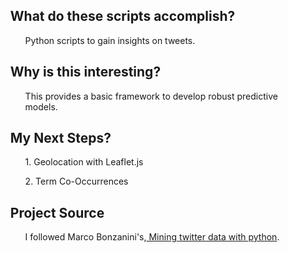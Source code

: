 
<ul><h2><strong>What do these scripts accomplish?</strong></h2> 
<ul>Python scripts to gain insights on tweets.</ul>

<h2><strong>Why is this interesting?</strong></h2>
<ul>This provides a basic framework to develop robust predictive models.</ul>

<h2><strong>My Next Steps?</strong></h2>
<ul>1. Geolocation with Leaflet.js</ul>
<ul>2. Term Co-Occurrences</ul>

<h2><strong>Project Source</strong></h2>
<ul>I followed Marco Bonzanini's,<a href="https://marcobonzanini.com/2015/03/02/mining-twitter-data-with-python-part-1/"> Mining twitter data with python</a>.
